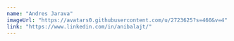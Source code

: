 ```yaml
---
name: "Andres Jarava"
imageUrl: "https://avatars0.githubusercontent.com/u/2723625?s=460&v=4"
link: "https://www.linkedin.com/in/anibalajt/"
---
```

